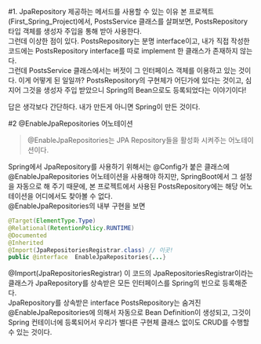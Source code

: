 #1. JpaRepository 제공하는 메서드를 사용할 수 있는 이유
본 프로젝트(First_Spring_Project)에서, PostsService 클래스를 살펴보면, PostsRepository 타입 객체를 생성자 주입을 통해 받아 사용한다.   
그런데 이상한 점이 있다. PostsRepository는 분명 interface이고, 내가 직접 작성한 코드에는 PostsRepository interface를 따로 implement
한 클래스가 존재하지 않는다.   
그런데 PostsService 클래스에서는 버젓이 그 인터페이스 객체를 이용하고 있는 것이다. 이게 어떻게 된 일일까? PostsRepository의 구현체가
어딘가에 있다는 것이고, 심지어 그것을 생성자 주입 받았으니 Spring의 Bean으로도 등록되었다는 이야기이다!

답은 생각보다 간단하다. 내가 만든게 아니면 Spring이 만든 것이다.   


#2 @EnableJpaRepositories 어노테이션
>@EnableJpaRepositories는 JPA Repository들을 활성화 시켜주는 어노테이션이다.   
> 
Spring에서 JpaRepository를 사용하기 위해서는 @Config가 붙은 클래스에 @EnableJpaRepositories 어노테이션을 사용해야 하지만,
SpringBoot에서 그 설정을 자동으로 해 주기 때문에, 본 프로젝트에서 사용된 PostsRepository에는 해당 어노테이션을 어디에서도 찾아볼 수 없다.   
@EnableJpaRepositories의 내부 구현을 보면

```java
@Target(ElementType.Type)
@Relational(RetentionPolicy.RUNTIME)
@Documented
@Inherited
@Import(JpaRepositoriesRegistrar.class) // 이곳!
public @interface  EnableJpaRepositories{...}
```
@Import(JpaRepositoriesRegistrar) 이 코드의 JpaRepositoriesRegistrar이라는 클래스가 JpaRepository를 상속받은 모든
인터페이스를 Spring의 빈으로 등록해준다.   
JpaRepository를 상속받은 interface PostsRepository는 숨겨진 @EnableJpaRepositories에 의해서 자동으로 Bean Definition이
생성되고, 그것이 Spring 컨테이너에 등록되어서 우리가 별다른 구현체 클래스 없이도 CRUD를 수행할 수 있는 것이다.

